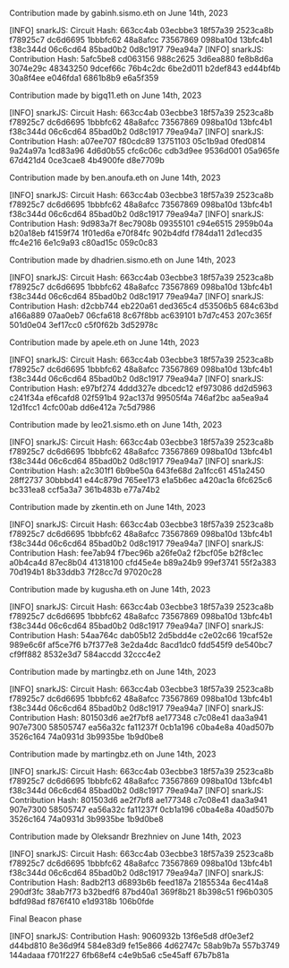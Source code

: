 Contribution made by gabinh.sismo.eth on June 14th, 2023

[INFO]  snarkJS: Circuit Hash:
		663cc4ab 03ecbbe3 18f57a39 2523ca8b
		f78925c7 dc6d6695 1bbbfc62 48a8afcc
		73567869 098ba10d 13bfc4b1 f38c344d
		06c6cd64 85bad0b2 0d8c1917 79ea94a7
[INFO]  snarkJS: Contribution Hash:
		5afc5be8 cd063156 988c2625 3d6ea880
		fe8b8d6a 3074e29c 48343250 9dcef66c
		76b4c2dc 6be2d011 b2def843 ed44bf4b
		30a8f4ee e046fda1 6861b8b9 e6a5f359


Contribution made by bigq11.eth on June 14th, 2023

[INFO]  snarkJS: Circuit Hash:
		663cc4ab 03ecbbe3 18f57a39 2523ca8b
		f78925c7 dc6d6695 1bbbfc62 48a8afcc
		73567869 098ba10d 13bfc4b1 f38c344d
		06c6cd64 85bad0b2 0d8c1917 79ea94a7
[INFO]  snarkJS: Contribution Hash:
		a07ee707 f80cdc89 13751103 05c1b9ad
		0fed0814 9a24a97a 1cd83a96 4d6d0b55
		cfc6c06c cdb3d9ee 9536d001 05a965fe
		67d421d4 0ce3cae8 4b4900fe d8e7709b


Contribution made by ben.anoufa.eth on June 14th, 2023

[INFO]  snarkJS: Circuit Hash:
		663cc4ab 03ecbbe3 18f57a39 2523ca8b
		f78925c7 dc6d6695 1bbbfc62 48a8afcc
		73567869 098ba10d 13bfc4b1 f38c344d
		06c6cd64 85bad0b2 0d8c1917 79ea94a7
[INFO]  snarkJS: Contribution Hash:
		9d983a7f 8ec7908b 09355101 c94e6515
		2959b04a b20a18eb f4159f74 1f01ed6a
		e70f84fc 902b4dfd f784da11 2d1ecd35
		ffc4e216 6e1c9a93 c80ad15c 059c0c83


Contribution made by dhadrien.sismo.eth on June 14th, 2023

[INFO]  snarkJS: Circuit Hash:
		663cc4ab 03ecbbe3 18f57a39 2523ca8b
		f78925c7 dc6d6695 1bbbfc62 48a8afcc
		73567869 098ba10d 13bfc4b1 f38c344d
		06c6cd64 85bad0b2 0d8c1917 79ea94a7
[INFO]  snarkJS: Contribution Hash:
		d2cbb744 eb220a61 ded365c4 d53506b5
		684c63bd a166a889 07aa0eb7 06cfa618
		8c67f8bb ac639101 b7d7c453 207c365f
		501d0e04 3ef17cc0 c5f0f62b 3d52978c


Contribution made by apele.eth on June 14th, 2023

[INFO]  snarkJS: Circuit Hash:
		663cc4ab 03ecbbe3 18f57a39 2523ca8b
		f78925c7 dc6d6695 1bbbfc62 48a8afcc
		73567869 098ba10d 13bfc4b1 f38c344d
		06c6cd64 85bad0b2 0d8c1917 79ea94a7
[INFO]  snarkJS: Contribution Hash:
		e97bf274 4ddd327e dbcedc12 ef973086
		dd2d5963 c241f34a ef6cafd8 02f591b4
		92ac137d 99505f4a 746af2bc aa5ea9a4
		12d1fcc1 4cfc00ab dd6e412a 7c5d7986


Contribution made by leo21.sismo.eth on June 14th, 2023

[INFO]  snarkJS: Circuit Hash:
		663cc4ab 03ecbbe3 18f57a39 2523ca8b
		f78925c7 dc6d6695 1bbbfc62 48a8afcc
		73567869 098ba10d 13bfc4b1 f38c344d
		06c6cd64 85bad0b2 0d8c1917 79ea94a7
[INFO]  snarkJS: Contribution Hash:
		a2c301f1 6b9be50a 643fe68d 2a1fcc61
		451a2450 28ff2737 30bbbd41 e44c879d
		765ee173 e1a5b6ec a420ac1a 6fc625c6
		bc331ea8 ccf5a3a7 361b483b e77a74b2


Contribution made by zkentin.eth on June 14th, 2023

[INFO]  snarkJS: Circuit Hash:
		663cc4ab 03ecbbe3 18f57a39 2523ca8b
		f78925c7 dc6d6695 1bbbfc62 48a8afcc
		73567869 098ba10d 13bfc4b1 f38c344d
		06c6cd64 85bad0b2 0d8c1917 79ea94a7
[INFO]  snarkJS: Contribution Hash:
		fee7ab94 f7bec96b a26fe0a2 f2bcf05e
		b2f8c1ec a0b4ca4d 87ec8b04 41318100
		cfd45e4e b89a24b9 99ef3741 55f2a383
		70d194b1 8b33ddb3 7f28cc7d 97020c28


Contribution made by kugusha.eth on June 14th, 2023

[INFO]  snarkJS: Circuit Hash:
		663cc4ab 03ecbbe3 18f57a39 2523ca8b
		f78925c7 dc6d6695 1bbbfc62 48a8afcc
		73567869 098ba10d 13bfc4b1 f38c344d
		06c6cd64 85bad0b2 0d8c1917 79ea94a7
[INFO]  snarkJS: Contribution Hash:
		54aa764c dab05b12 2d5bdd4e c2e02c66
		19caf52e 989e6c6f af5ce7f6 b7f377e8
		3e2da4dc 8acd1dc0 fdd545f9 de540bc7
		cf9ff882 8532e3d7 584accdd 32ccc4e2


Contribution made by martingbz.eth on June 14th, 2023

[INFO]  snarkJS: Circuit Hash:
		663cc4ab 03ecbbe3 18f57a39 2523ca8b
		f78925c7 dc6d6695 1bbbfc62 48a8afcc
		73567869 098ba10d 13bfc4b1 f38c344d
		06c6cd64 85bad0b2 0d8c1917 79ea94a7
[INFO]  snarkJS: Contribution Hash:
		801503d6 ae2f7bf8 ae177348 c7c08e41
		daa3a941 907e7300 58505747 ea56a32c
		fa11237f 0cb1a196 c0ba4e8a 40ad507b
		3526c164 74a0931d 3b9935be 1b9d0be8


Contribution made by martingbz.eth on June 14th, 2023

[INFO]  snarkJS: Circuit Hash:
		663cc4ab 03ecbbe3 18f57a39 2523ca8b
		f78925c7 dc6d6695 1bbbfc62 48a8afcc
		73567869 098ba10d 13bfc4b1 f38c344d
		06c6cd64 85bad0b2 0d8c1917 79ea94a7
[INFO]  snarkJS: Contribution Hash:
		801503d6 ae2f7bf8 ae177348 c7c08e41
		daa3a941 907e7300 58505747 ea56a32c
		fa11237f 0cb1a196 c0ba4e8a 40ad507b
		3526c164 74a0931d 3b9935be 1b9d0be8


Contribution made by Oleksandr Brezhniev on June 14th, 2023

[INFO]  snarkJS: Circuit Hash: 
        663cc4ab 03ecbbe3 18f57a39 2523ca8b
        f78925c7 dc6d6695 1bbbfc62 48a8afcc
        73567869 098ba10d 13bfc4b1 f38c344d
        06c6cd64 85bad0b2 0d8c1917 79ea94a7
[INFO]  snarkJS: Contribution Hash: 
        8adb2f13 d6893b6b feed187a 2185534a
        6ec414a8 290df3fc 38ab7f73 b32bedf6
        87bd40a1 369f8b21 8b398c51 f96b0305
        bdfd98ad f876f410 e1d9318b 106b0fde


Final Beacon phase

[INFO]  snarkJS: Contribution Hash:
		9060932b 13f6e5d8 df0e3ef2 d44bd810
		8e36d9f4 584e83d9 fe15e866 4d62747c
		58ab9b7a 557b3749 144adaaa f701f227
		6fb68ef4 c4e9b5a6 c5e45aff 67b7b81a